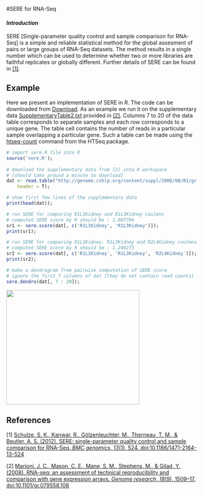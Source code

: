 #SERE for RNA-Seq
#### *Introduction*

SERE [Single-parameter quality control and sample comparison for RNA-Seq] is a simple and reliable statistical method for the global assesment of pairs or large groups of RNA-Seq datasets. The method results in a single number which can be used to determine whether two or more libraries are faithful replicates or globally different. Further details of SERE can be found in [[1]](#ref_1).

Example
-----
Here we present an implementation of SERE in R. The code can be downloaded from <a href="https://github.com/randomStat/SERE/archive/master.zip">Download</a>. As an example we run it on the supplementary data <a href="http://genome.cshlp.org/content/suppl/2008/08/01/gr.079558.108.DC1/SupplementaryTable2.txt">SupplementaryTable2.txt</a> provided in [[2]](#ref_2). Columns 7 to 20 of the data table corresponds to separate samples and each row corresponds to a unique gene. The table cell contains the number of reads in a particular sample overlapping a particular gene. Such a table can be made using the <a href="http://www-huber.embl.de/users/anders/HTSeq/doc/count.html">htseq-count</a> command from the HTSeq package. 

```r
# import sere.R file into R
source('sere.R');
    
# download the supplementary data from [2] into R workspace
# [should take around a minute to download]
dat <- read.table("http://genome.cshlp.org/content/suppl/2008/08/01/gr.079558.108.DC1/SupplementaryTable2.txt", 
    header = T);

# show first few lines of the supplementary data
print(head(dat));

# run SERE for comparing R1L1Kidney and R1L3Kidney coulmns
# computed SERE score by R should be : 1.007704 
sr1 <- sere.score(dat[, c('R1L1Kidney', 'R1L3Kidney')]);
print(sr1);

# run SERE for comparing R1L1Kidney, R1L3Kidney and R2L4Kidney coulmns
# computed SERE score by R should be : 1.249273 
sr2 <- sere.score(dat[, c('R1L1Kidney', 'R1L3Kidney', 'R2L4Kidney')]);
print(sr2);

# make a dendrogram from pairwise computation of SERE score
# ignore the first 7 columns of dat [they do not contain read counts]
sere.dendro(dat[, 7 : 20]);


```

<p><img src="https://github.com/randomStat/SERE/blob/master/example/dendro.png?raw=true" height="300px" width="350px" /></p>

References
-----
[1] <a id="ref_1" href="http://www.biomedcentral.com/1471-2164/13/524"> Schulze, S. K., Kanwar, R., Gölzenleuchter, M., Therneau, T. M., & Beutler, A. S. (2012). SERE: single-parameter quality control and sample comparison for RNA-Seq. *BMC genomics, 13*(1), 524. doi:10.1186/1471-2164-13-524 </a>

[2] <a id="ref_2" href="http://genome.cshlp.org/content/18/9/1509.long"> Marioni, J. C., Mason, C. E., Mane, S. M., Stephens, M., & Gilad, Y. (2008). RNA-seq: an assessment of technical reproducibility and comparison with gene expression arrays. *Genome research, 18*(9), 1509–17. doi:10.1101/gr.079558.108 </a>





